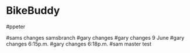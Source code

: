 # BikeBuddy
 #ppeter

#sams changes samsbranch
#gary changes
#gary changes 9 June
#gary changes 6:15p.m.
#gary changes 6:18p.m.
#sam master test